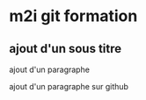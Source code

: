 # m2i git formation

## ajout d'un sous titre


ajout d'un paragraphe


ajout d'un paragraphe sur github
